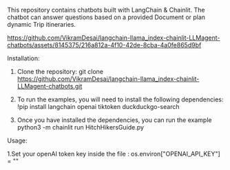 This repository contains chatbots built with LangChain & Chainlit. The chatbot can answer questions based on a provided Document or plan dynamic Trip itineraries.



https://github.com/VikramDesai/langchain-llama_index-chainlit-LLMagent-chatbots/assets/8145375/216a812a-4f10-42de-8cba-4a0fe865d9bf

Installation: 

1. Clone the repository:
git clone https://github.com/VikramDesai/langchain-llama_index-chainlit-LLMagent-chatbots.git

2. To run the examples, you will need to install the following dependencies:
!pip install langchain openai tiktoken duckduckgo-search

3. Once you have installed the dependencies, you can run the example
  python3 -m  chainlit run HitchHikersGuide.py

Usage:
 
1.Set your openAI token key inside the file : 
  os.environ["OPENAI_API_KEY"] = "<openai-key>"
